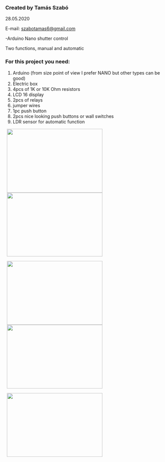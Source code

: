 <h3>Created by Tamás Szabó</h3>

  28.05.2020

  E-mail: szabotamas6@gmail.com
  
  -Arduino Nano shutter control
  
  <p>Two functions, manual and automatic</p>
        
  
  <h3>For this project you need:</h3>
  <ol>
   <li>Arduino (from size point of view I prefer NANO but other types can be good)</li>
   <li>Electric box</li>
   <li>4pcs of 1K or 10K Ohm resistors</li>
   <li>LCD 16 display</li>
   <li>2pcs of relays</li>
   <li>jumper wires</li>
   <li>1pc push button</li>
   <li>2pcs nice looking push buttons or wall switches</li>
   <li>LDR sensor for automatic function</li>
</ol>

<div>
<img src="images/1_p.jpg" width="300" height="200" align="middle" hspace="5">
<img src="images/2_p.jpg" width="300" height="200" align="middle" hspace="5">
<p></p>   
<img src="images/3_p.jpg" width="300" height="200" align="middle" hspace="5"> 
<img src="images/4_p.jpg" width="300" height="200" align="middle" hspace="5"> 
<p></p>
<img src="images/5_p.jpg" width="300" height="200" align="middle" hspace="5">
</div>
